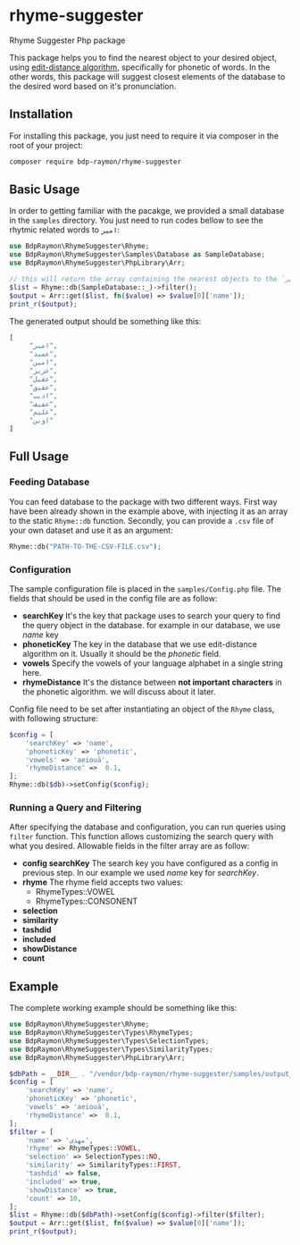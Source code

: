 # rhyme-suggester
Rhyme Suggester Php package

This package helps you to find the nearest object to your desired object, using [edit-distance algorithm](https://en.wikipedia.org/wiki/Edit_distance#:~:text=In%20computational%20linguistics%20and%20computer,one%20string%20into%20the%20other.), specifically for phonetic of words.
In the other words, this package will suggest closest elements of the database to the desired word based on it's pronunciation.

## Installation
For installing this package, you just need to require it via composer in the root of your project:

```bash
composer require bdp-raymon/rhyme-suggester
```

## Basic Usage
In order to getting familiar with the pacakge, we provided a small database in the `samples` directory. You just need to run codes bellow to see the rhytmic related words to `امیر`:

``` php
use BdpRaymon\RhymeSuggester\Rhyme;
use BdpRaymon\RhymeSuggester\Samples\Database as SampleDatabase;
use BdpRaymon\RhymeSuggester\PhpLibrary\Arr;

// this will return the array containing the nearest objects to the ‍‍`امیر`
$list = Rhyme::db(SampleDatabase::_)->filter();
$output = Arr::get($list, fn($value) => $value[0]['name']);
print_r($output);
```
The generated output should be something like this:
``` php
[
     "امیر",
     "عمید",
     "امین",
     "عزیز",
     "عقیل",
     "عقیق",
     "ادیب",
     "عفیف",
     "علیم",
     "اوین"
]
```

## Full Usage
### Feeding Database
You can feed database to the package with two different ways. First way have been already shown in the example above, with injecting it as an array to the static `Rhyme::db` function. Secondly, you can provide a `.csv` file of your own dataset and use it as an argument:
```php
Rhyme::db("PATH-TO-THE-CSV-FILE.csv");
```

### Configuration
The sample configuration file is placed in the `samples/Config.php` file. The fields that should be used in the config file are as follow:
* **searchKey**
It's the key that package uses to search your query to find the query object in the database. for example in our database, we use *name* key 
* **phoneticKey**
The key in the database that we use edit-distance algorithm on it. Usually it should be the *phonetic* field.
* **vowels**
Specify the vowels of your language alphabet in a single string here.
* **rhymeDistance**
It's the distance between **not important characters** in the phonetic algorithm. we will discuss about it later.

Config file need to be set after instantiating an object of the `Rhyme` class, with following structure:
```php
$config = [
    'searchKey' => 'name',
    'phoneticKey' => 'phonetic',
    'vowels' => 'aeiouā',
    'rhymeDistance' =>  0.1,
];
Rhyme::db($db)->setConfig($config);
```

### Running a Query and Filtering
After specifying the database and configuration, you can run queries using `filter` function. This function allows customizing the search query with what you desired. Allowable fields in the filter array are as follow:
* **config searchKey**
The search key you have configured as a config in previous step. In our example we used *name* key for *searchKey*.
* **rhyme**
The rhyme field accepts two values:
    * RhymeTypes::VOWEL
    * RhymeTypes::CONSONENT
* **selection**
* **similarity**
* **tashdid**
* **included**
* **showDistance**
* **count**

## Example
The complete working example should be something like this:
```php
use BdpRaymon\RhymeSuggester\Rhyme;
use BdpRaymon\RhymeSuggester\Types\RhymeTypes;
use BdpRaymon\RhymeSuggester\Types\SelectionTypes;
use BdpRaymon\RhymeSuggester\Types\SimilarityTypes;
use BdpRaymon\RhymeSuggester\PhpLibrary\Arr;

$dbPath = __DIR__ . "/vendor/bdp-raymon/rhyme-suggester/samples/output_phonetic.csv";
$config = [
    'searchKey' => 'name',
    'phoneticKey' => 'phonetic',
    'vowels' => 'aeiouā',
    'rhymeDistance' =>  0.1,
];
$filter = [
    'name' => 'مهدی',
    'rhyme' => RhymeTypes::VOWEL,
    'selection' => SelectionTypes::NO,
    'similarity' => SimilarityTypes::FIRST,
    'tashdid' => false,
    'included' => true, 
    'showDistance' => true,
    'count' => 10,
];
$list = Rhyme::db($dbPath)->setConfig($config)->filter($filter);
$output = Arr::get($list, fn($value) => $value[0]['name']);
print_r($output);
```